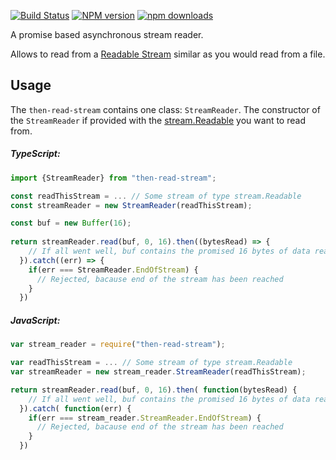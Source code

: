[![Build Status][travis-image]][travis-url] [![NPM version][npm-image]][npm-url] [![npm downloads][npm-downloads-image]][npm-url]

A promise based asynchronous stream reader.

Allows to read from a [Readable Stream](https://nodejs.org/api/stream.html#stream_readable_streams) 
similar as you would read from a file.

## Usage

The `then-read-stream` contains one class: `StreamReader`.  The constructor of
the `StreamReader` if provided with the [stream.Readable](https://nodejs.org/api/stream.html#stream_class_stream_readable)
you want to read from.

##### TypeScript:
```JavaScript
import {StreamReader} from "then-read-stream";

const readThisStream = ... // Some stream of type stream.Readable
const streamReader = new StreamReader(readThisStream);

const buf = new Buffer(16);
  
return streamReader.read(buf, 0, 16).then((bytesRead) => {
    // If all went well, buf contains the promised 16 bytes of data read
  }).catch((err) => {
    if(err === StreamReader.EndOfStream) {
      // Rejected, bacause end of the stream has been reached
    }
  })
```
##### JavaScript:
```JavaScript
var stream_reader = require("then-read-stream");

var readThisStream = ... // Some stream of type stream.Readable
var streamReader = new stream_reader.StreamReader(readThisStream);

return streamReader.read(buf, 0, 16).then( function(bytesRead) {
    // If all went well, buf contains the promised 16 bytes of data read
  }).catch( function(err) {
    if(err === stream_reader.StreamReader.EndOfStream) {
      // Rejected, bacause end of the stream has been reached
    }
  })

```



[npm-url]: https://npmjs.org/package/then-read-stream
[npm-image]: https://badge.fury.io/js/then-read-stream.svg
[npm-downloads-image]: http://img.shields.io/npm/dm/then-read-stream.svg

[travis-url]: https://travis-ci.org/Borewit/then-read-stream
[travis-image]: https://api.travis-ci.org/Borewit/then-read-stream.svg?branch=master